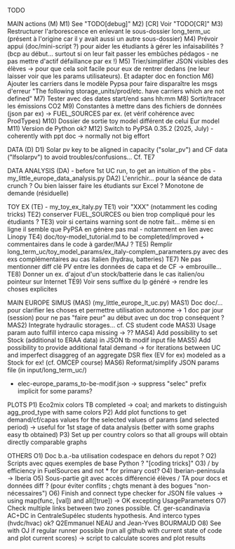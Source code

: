 
TODO

MAIN actions (M)
M1) See "TODO[debug]"
M2) [CR] Voir "TODO[CR]"
M3) Restructurer l'arborescence en enlevant le sous-dossier long_term_uc (présent à l'origine car il y avait aussi un autre sous-dossier)
M4) Prévoir appui (doc/mini-script ?) pour aider les étudiants à gérer les infaisabilités ? (bcp au début... surtout si on leur fait passer les embûches pédagos - ne pas mettre d'actif défaillance par ex !)
M5) Trier/simplifier JSON visibles des élèves -> pour que cela soit facile pour eux de rentrer dedans (ne leur laisser voir que les params utilisateurs). Et adapter doc en fonction
M6) Ajouter les carriers dans le modèle Pypsa pour faire disparaître les msgs d'erreur "The following storage_units/prod/etc. have carriers which are not defined"
M7) Tester avec des dates start/end sans hh:mm
M8) Sortir/tracer les émissions CO2
M9) Constantes à mettre dans des fichiers de données (json par ex) -> FUEL_SOURCES par ex. 
(et vérif cohérence avec ProdTypes)
M10) Dossier de sortie toy model différent de celui Eur model
M11) Version de Python ok?
M12) Switch to PyPSA 0.35.2 (2025, July) - coherently with ppt doc -> normally not big effort

DATA (D)
D1) Solar pv key to be aligned in capacity ("solar_pv") and CF data ("lfsolarpv") to avoid troubles/confusions... Cf. TE7

DATA ANALYSIS (DA) - before 1st UC run, to get an intuition of the pbs - my_little_europe_data_analysis.py
DA2) L'enrichir... pour la séance de data crunch ? Ou bien laisser faire les étudiants sur Excel ?
Monotone de demande (résiduelle)

TOY EX (TE) - my_toy_ex_italy.py
TE1) voir "XXX" (notamment les coding tricks)
TE2) conserver FUEL_SOURCES ou bien trop compliqué pour les étudiants ?
TE3) voir si certains warning sont de notre fait... même si en ligne il semble que PyPSA en génère pas mal - notamment en lien avec Linopy
TE4) doc/toy-model_tutorial.md to be completed/improved + commentaires dans le code à garder/MAJ ?
TE5) Remplir long_term_uc/toy_model_params/ex_italy-complem_parameters.py avec des exs complémentaires au cas italien (hydrau, batteries)
TE7) Ne pas mentionner diff clé PV entre les données de capa et de CF -> embrouille...
TE8) Donner un ex. d'ajout d'un stock/batterie dans le cas italien/ou pointeur sur Internet
TE9) Voir sens suffixe du lp généré -> rendre les choses explicites

MAIN EUROPE SIMUS (MAS) (my_little_europe_lt_uc.py)
MAS1) Doc doc/... pour clarifier les choses et permettre utilisation autonome
-> 1 doc par jour (session) pour ne pas "faire peur" au début avec un doc trop conséquent ?
MAS2) Integrate hydraulic storages... cf. CS student code
MAS3) Usage param auto fulfill interco capa missing -> ??
MAS4) Add possibility to set Stock (additional to ERAA data) in JSON tb modif input file
MAS5) Add possibility to provide additional fatal demand -> for iterations between UC and imperfect disaggreg of an aggregate DSR flex (EV for ex) modeled as a Stock for ex! (cf. OMCEP course)
MAS6) Reformat/simplify JSON params file (in input/long_term_uc/)
* elec-europe_params_to-be-modif.json -> suppress "selec" prefix implicit for some params?

PLOTS
P1) Eco2mix colors TB completed -> coal; and markets to distinguish agg_prod_type with same colors
P2) Add plot functions to get demand/cf/capas values for the selected values of params (and selected period) -> useful for 1st stage of data analysis (better with some graphs easy tb obtained)
P3) Set up per country colors so that all groups will obtain directly comparable graphs

OTHERS
O1) Doc b.a.-ba utilisation codespace en dehors du repot ?
O2) Scripts avec qques exemples de base Python ? "[coding tricks]"
O3) / by efficiency in FuelSources and not * for primary cost?
O4) Iberian-peninsula -> Iberia
O5) Sous-partie git avec accès différencié élèves / TA pour docs et données diff ?
(pour éviter conflits ; chgts menant à des bogues "non-nécessaires")
O6) Finish and connect type checker for JSON file values -> using map(func, [val]) and all([true])
-> OK excepting UsageParameters
O7) Check multiple links between two zones possible. Cf. ger-scandinavia AC+DC in CentraleSupélec students hypothesis. And interco types (hvdc/hvac) ok? Q2Emmanuel NEAU and Jean-Yves BOURMAUD
O8) See with OJ if regular runner possible (run all github with current state of code and plot current scores) -> script to calculate scores and plot results

